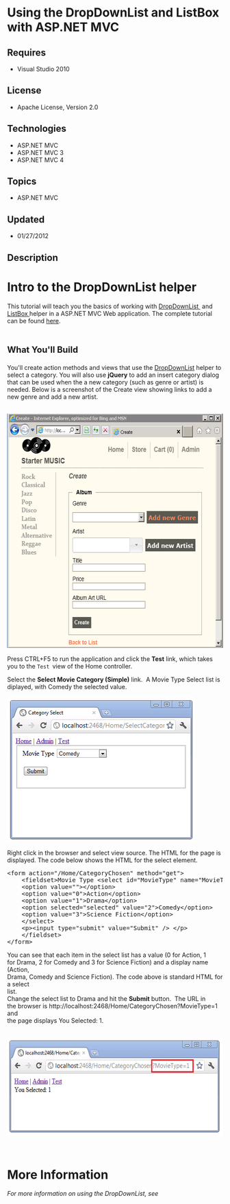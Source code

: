 # Using the DropDownList and ListBox with ASP.NET MVC
## Requires
- Visual Studio 2010
## License
- Apache License, Version 2.0
## Technologies
- ASP.NET MVC
- ASP.NET MVC 3
- ASP.NET MVC 4
## Topics
- ASP.NET MVC
## Updated
- 01/27/2012
## Description

<h1>Intro to the DropDownList helper</h1>
<p>This tutorial will teach you the basics of working with <a href="http://msdn.microsoft.com/en-us/library/dd492948.aspx">
DropDownList </a>&nbsp;and <a href="http://msdn.microsoft.com/en-us/library/system.web.mvc.html.selectextensions.listbox.aspx">
ListBox </a>helper in a ASP.NET MVC Web application. The complete tutorial can be found
<a href="http://www.asp.net/mvc/tutorials/javascript/working-with-the-dropdownlist-box-and-jquery/using-the-dropdownlist-helper-with-aspnet-mvc" target="_blank">
here</a>.</p>
<h1><span style="font-size:20px; font-weight:bold">What You'll Build</span></h1>
<p>You'll create action methods and views that use the <a href="http://msdn.microsoft.com/en-us/library/system.web.mvc.html.selectextensions.dropdownlist.aspx">
DropDownList</a> helper to select a category. You will also use <strong>jQuery</strong> to add an insert category dialog that can be used when the a new category (such as genre or artist) is needed. Below is a screenshot of the Create view showing links to
 add a new genre and add a new artist.&nbsp;&nbsp;</p>
<p>&nbsp;<img src="47122-p1finishedprod.png" alt="" width="598" height="546"></p>
<p>Press CTRL&#43;F5 to run the application and click the <strong>Test</strong> link, which takes you to the
<code>Test </code>view of the Home controller.&nbsp;</p>
<p>Select the <strong>Select Movie Category (Simple)</strong> link.&nbsp; A Movie Type Select list is diplayed, with Comedy the selected value.</p>
<p><img src="47128-p1-simple.png" alt="" width="439" height="339"></p>
<p>Right click in the browser and select view source. The HTML for the page is displayed. The code below shows the HTML for the select element.</p>
<pre>&lt;form action=&quot;/Home/CategoryChosen&quot; method=&quot;get&quot;&gt;
	&lt;fieldset&gt;Movie Type &lt;select id=&quot;MovieType&quot; name=&quot;MovieType&quot;&gt;
	&lt;option value=&quot;&quot;&gt;&lt;/option&gt;
	&lt;option value=&quot;0&quot;&gt;Action&lt;/option&gt;
	&lt;option value=&quot;1&quot;&gt;Drama&lt;/option&gt;
	&lt;option selected=&quot;selected&quot; value=&quot;2&quot;&gt;Comedy&lt;/option&gt;
	&lt;option value=&quot;3&quot;&gt;Science Fiction&lt;/option&gt;
	&lt;/select&gt;
	&lt;p&gt;&lt;input type=&quot;submit&quot; value=&quot;Submit&quot; /&gt; &lt;/p&gt;
	&lt;/fieldset&gt;
&lt;/form&gt;</pre>
<p>You can see that each item in the select list has a value (0 for Action, 1 <br>
for Drama, 2 for Comedy and 3 for Science Fiction) and a display name (Action, <br>
Drama, Comedy and Science Fiction). The code above is standard HTML for a select <br>
list.<br>
Change the select list to Drama and hit the <strong>Submit</strong> button.&nbsp; The URL in
<br>
the browser is http://localhost:2468/Home/CategoryChosen?MovieType=1&nbsp; and <br>
the page displays You Selected: 1.</p>
<p><br>
<img src="47129-p1-u-selected-1.png" alt="" width="569" height="230"></p>
<p>&nbsp;</p>
<h1>More Information</h1>
<p><em>For more information on using the DropDownList, see </em></p>
